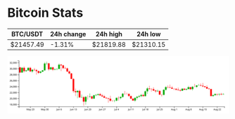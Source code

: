 # Bitcoin Stats

BTC/USDT|24h change|24h high|24h low|
|---|---|---|---|
|$21457.49|-1.31%|$21819.88|$21310.15|

<img src="./chart.svg">
